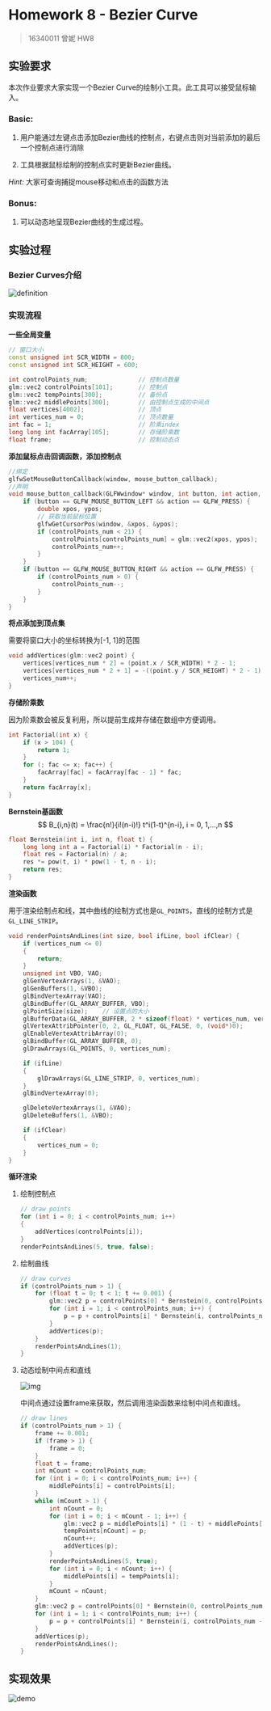 # Homework 8 - Bezier Curve

> 16340011 曾妮 HW8

## 实验要求

本次作业要求大家实现一个Bezier Curve的绘制小工具。此工具可以接受鼠标输入。    

### Basic: 

1. 用户能通过左键点击添加Bezier曲线的控制点，右键点击则对当前添加的最后一个控制点进行消除 

2. 工具根据鼠标绘制的控制点实时更新Bezier曲线。 

*Hint:* 大家可查询捕捉mouse移动和点击的函数方法    

### Bonus: 

1. 可以动态地呈现Bezier曲线的生成过程。    



## 实验过程

### Bezier Curves介绍

![definition](definition.png)

### 实现流程

**一些全局变量**

```c++
// 窗口大小
const unsigned int SCR_WIDTH = 800;
const unsigned int SCR_HEIGHT = 600;

int controlPoints_num; 				// 控制点数量
glm::vec2 controlPoints[101];		// 控制点
glm::vec2 tempPoints[300];			// 备份点
glm::vec2 middlePoints[300];		// 由控制点生成的中间点
float vertices[4002];				// 顶点
int vertices_num = 0;				// 顶点数量
int fac = 1;						// 阶乘index
long long int facArray[105];		// 存储阶乘数
float frame;						// 控制动态点
```

**添加鼠标点击回调函数，添加控制点**

```c++
//绑定
glfwSetMouseButtonCallback(window, mouse_button_callback);
//声明
void mouse_button_callback(GLFWwindow* window, int button, int action, int mods) {
	if (button == GLFW_MOUSE_BUTTON_LEFT && action == GLFW_PRESS) {
		double xpos, ypos;
        // 获取当前鼠标位置
		glfwGetCursorPos(window, &xpos, &ypos);
		if (controlPoints_num < 21) {
			controlPoints[controlPoints_num] = glm::vec2(xpos, ypos);
			controlPoints_num++;
		}
	}
	if (button == GLFW_MOUSE_BUTTON_RIGHT && action == GLFW_PRESS) {
		if (controlPoints_num > 0) {
			controlPoints_num--;
		}
	}
}
```

**将点添加到顶点集**

需要将窗口大小的坐标转换为[-1, 1]的范围

```c++
void addVertices(glm::vec2 point) {
	vertices[vertices_num * 2] = (point.x / SCR_WIDTH) * 2 - 1;
	vertices[vertices_num * 2 + 1] = -((point.y / SCR_HEIGHT) * 2 - 1);
	vertices_num++;
}
```

**存储阶乘数**

因为阶乘数会被反复利用，所以提前生成并存储在数组中方便调用。

```c++
int Factorial(int x) {
	if (x > 104) {
		return 1;
	}
	for (; fac <= x; fac++) {
		facArray[fac] = facArray[fac - 1] * fac;
	}
	return facArray[x];
}
```

**Bernstein基函数**
$$
B_{i,n}(t) = \frac{n!}{i!(n-i)!} t^i(1-t)^{n-i}, i = 0, 1,...,n
$$

```c++
float Bernstein(int i, int n, float t) {
	long long int a = Factorial(i) * Factorial(n - i);
	float res = Factorial(n) / a;
	res *= pow(t, i) * pow(1 - t, n - i);
	return res;
}
```

**渲染函数**

用于渲染绘制点和线，其中曲线的绘制方式也是`GL_POINTS`，直线的绘制方式是`GL_LINE_STRIP`。

```c++
void renderPointsAndLines(int size, bool ifLine, bool ifClear) {
	if (vertices_num <= 0)
	{
		return;
	}
	unsigned int VBO, VAO;
	glGenVertexArrays(1, &VAO);
	glGenBuffers(1, &VBO);
	glBindVertexArray(VAO);
	glBindBuffer(GL_ARRAY_BUFFER, VBO);
	glPointSize(size);    // 设置点的大小
	glBufferData(GL_ARRAY_BUFFER, 2 * sizeof(float) * vertices_num, vertices, GL_STREAM_DRAW);
	glVertexAttribPointer(0, 2, GL_FLOAT, GL_FALSE, 0, (void*)0);
	glEnableVertexAttribArray(0);
	glBindBuffer(GL_ARRAY_BUFFER, 0);
	glDrawArrays(GL_POINTS, 0, vertices_num);

	if (ifLine)
	{
		glDrawArrays(GL_LINE_STRIP, 0, vertices_num);
	}
	glBindVertexArray(0);

	glDeleteVertexArrays(1, &VAO);
	glDeleteBuffers(1, &VBO);

	if (ifClear)
	{
		vertices_num = 0;
	}
}
```

**循环渲染**

1. 绘制控制点

   ```c++
   // draw points
   for (int i = 0; i < controlPoints_num; i++)
   {
       addVertices(controlPoints[i]);
   }
   renderPointsAndLines(5, true, false);
   ```

2. 绘制曲线

   ```c++
   // draw curves
   if (controlPoints_num > 1) {
       for (float t = 0; t < 1; t += 0.001) {
           glm::vec2 p = controlPoints[0] * Bernstein(0, controlPoints_num - 1, t);
           for (int i = 1; i < controlPoints_num; i++) {
               p = p + controlPoints[i] * Bernstein(i, controlPoints_num - 1, t);
           }
           addVertices(p);
       }
       renderPointsAndLines(1);
   }
   ```

3. 动态绘制中间点和直线

   ![img](mid.png) 

   中间点通过设置frame来获取，然后调用渲染函数来绘制中间点和直线。

   ```c++
   // draw lines
   if (controlPoints_num > 1) {
       frame += 0.001;
       if (frame > 1) {
           frame = 0;
       }
       float t = frame;
       int mCount = controlPoints_num;
       for (int i = 0; i < controlPoints_num; i++) {
           middlePoints[i] = controlPoints[i];
       }
       while (mCount > 1) {
           int nCount = 0;
           for (int i = 0; i < mCount - 1; i++) {
               glm::vec2 p = middlePoints[i] * (1 - t) + middlePoints[i + 1] * t;
               tempPoints[nCount] = p;
               nCount++;
               addVertices(p);
           }
           renderPointsAndLines(5, true);
           for (int i = 0; i < nCount; i++) {
               middlePoints[i] = tempPoints[i];
           }
           mCount = nCount;
       }
       glm::vec2 p = controlPoints[0] * Bernstein(0, controlPoints_num - 1, t);
       for (int i = 1; i < controlPoints_num; i++) {
           p = p + controlPoints[i] * Bernstein(i, controlPoints_num - 1, t);
       }
       addVertices(p);
       renderPointsAndLines();
   }
   ```



## 实现效果

![demo](demo.gif)
